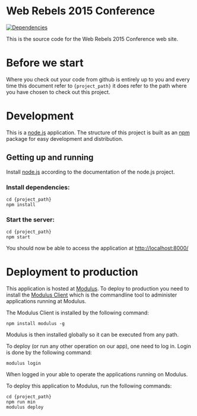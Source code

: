 # Web Rebels 2015 Conference

[![Dependencies](https://img.shields.io/david/webrebels/web-rebels-2015.svg?style=flat-square)](https://david-dm.org/webrebels/web-rebels-2015)

This is the source code for the Web Rebels 2015 Conference web site.

# Before we start

Where you check out your code from github is entirely up to you and every time 
this document refer to ```{project_path}``` it does refer to the path where you 
have chosen to check out this project.

# Development

This is a [node.js](http://nodejs.org/) application. The structure of this 
project is built as an [npm](https://npmjs.org/) package for easy development 
and distribution.

## Getting up and running

Install [node.js](http://nodejs.org/) according to the documentation of the 
node.js project.

### Install dependencies:

    cd {project_path}
    npm install

### Start the server:

    cd {project_path}
    npm start

You should now be able to access the application at 
[http://localhost:8000/](http://localhost:8000/)



# Deployment to production

This application is hosted at [Modulus](https://modulus.io/). To deploy to 
production you need to install the [Modulus Client](https://github.com/onmodulus/modulus-cli) 
which is the commandline tool to administer applications running at Modulus. 

The Modulus Client is installed by the following command:

    npm install modulus -g

Modulus is then installed globally so it can be executed from any path. 

To deploy (or run any other operation on our app), one need to log in. Login is 
done by the following command:

    modulus login

When logged in your able to operate the applications running on Modulus.

To deploy this application to Modulus, run the following commands:

    cd {project_path}
    npm run min
    modulus deploy

